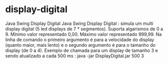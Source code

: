 # display-digital
Java Swing Display Digital
Java Swing Display Digital : simula um multi display digital (5 led displays de 7  * segmentos). 
Suporta algarismos de 0 a 9. Mínimo valor representado 0,00. Máximo valor representado 999,99. 
Na linha de comando o primeiro argumento é para a velocidade do display (quanto maior, mais lento) e o segundo argumento é para o tamanho do display (de 0 a 4). 
Exemplo de chamada para um display de tamanho 3 e sendo atualizado a cada 500 ms : java -jar DisplayDigital.jar 500 3 
